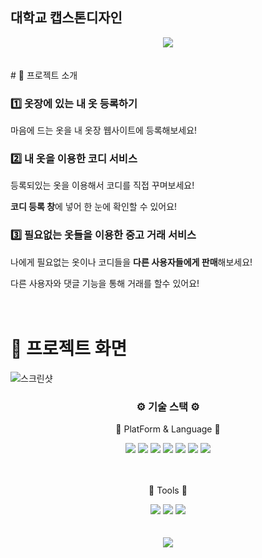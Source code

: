 ## 대학교 캡스톤디자인 
<div align='center'>
<img src="https://capsule-render.vercel.app/api?type=wave&color=auto&height=300&section=header&text=hcb'github%20&fontSize=90" />
</div>
 </br>
</br>
# 🐳 프로젝트 소개

### 1️⃣ 옷장에 있는 내 옷 등록하기

마음에 드는 옷을 내 옷장 웹사이트에 등록해보세요!

### 2️⃣ 내 옷을 이용한 코디 서비스

등록되있는 옷을 이용해서 코디를 직접 꾸며보세요!

**코디 등록 창**에 넣어 한 눈에 확인할 수 있어요!

### 3️⃣ 필요없는 옷들을 이용한 중고 거래 서비스

나에게 필요없는 옷이나 코디들을 **다른 사용자들에게 판매**해보세요!

다른 사용자와 댓글 기능을 통해 거래를 할수 있어요!
<br><br><br>

# 🐳 프로젝트 화면
<p>
	<img width:33% alt="스크린샷" src="https://github.com/hcb1999/timecloset/assets/79966891/3f2d8feb-c6ac-42c8-8d01-cc3bebf965ed">
</p>







<div align='center'>
 <h3>⚙️ 기술 스택 ⚙️</h3>
 <p>📖 PlatForm & Language 📖</p>
 </div>
 <div align='center'>
 <img src="https://img.shields.io/badge/JavaScript-ECD53F?style=flat&logo=JavaScript&logoColor=white"/>
 <img src="https://img.shields.io/badge/HTML5-E34F26?style=flat&logo=HTML5&logoColor=white" />
	<img src="https://img.shields.io/badge/CSS3-1572B6?style=flat&logo=CSS3&logoColor=white" />
	<img src="https://img.shields.io/badge/Ejs-1572B6?style=flat&logo=EJS&logoColor=white" />
	<img src="https://img.shields.io/badge/Express-000000?style=flat&logo=Express&logoColor=white" />
	<img src="https://img.shields.io/badge/Node.js-339933?style=flat&logo=Node.js&logoColor=white" />
	<img src="https://img.shields.io/badge/BootStrap-7952B3?style=flat&logo=BootStrap&logoColor=white" />
</div>
</br>
</br>
<div align='center'>
 <p>📖 Tools 📖</p>
 </div>
 <div align='center'>
	<img src="https://img.shields.io/badge/GITHUB-1572B6?style=flat&logo=GitHub&logoColor=white" />
	<img src="https://img.shields.io/badge/Visual Studio Code-1572B6?style=flat&logo=Visual Studio Code&logoColor=white" />
	<img src="https://img.shields.io/badge/MySql-000000?style=flat&logo=MySql&logoColor=white" />
	</div>
	 </br>
</br>
	 <div align='center'>
	<img src="https://github-readme-stats.vercel.app/api/top-langs/?username=hcb1999&layout=compact">
	</div>

